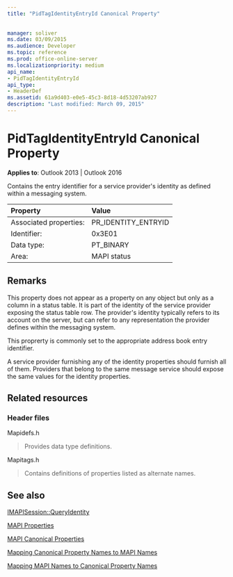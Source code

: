 ```yaml
---
title: "PidTagIdentityEntryId Canonical Property"
 
 
manager: soliver
ms.date: 03/09/2015
ms.audience: Developer
ms.topic: reference
ms.prod: office-online-server
ms.localizationpriority: medium
api_name:
- PidTagIdentityEntryId
api_type:
- HeaderDef
ms.assetid: 61a9d403-e0e5-45c3-8d18-4d53207ab927
description: "Last modified: March 09, 2015"
---
```


# PidTagIdentityEntryId Canonical Property

  
  
**Applies to**: Outlook 2013 | Outlook 2016 
  
Contains the entry identifier for a service provider's identity as defined within a messaging system. 
  
|Property|Value|
|:-----|:-----|
|Associated properties:  <br/> |PR_IDENTITY_ENTRYID  <br/> |
|Identifier:  <br/> |0x3E01  <br/> |
|Data type:  <br/> |PT_BINARY  <br/> |
|Area:  <br/> |MAPI status  <br/> |
   
## Remarks

This property does not appear as a property on any object but only as a column in a status table. It is part of the identity of the service provider exposing the status table row. The provider's identity typically refers to its account on the server, but can refer to any representation the provider defines within the messaging system. 
  
This proprerty is commonly set to the appropriate address book entry identifier. 
  
A service provider furnishing any of the identity properties should furnish all of them. Providers that belong to the same message service should expose the same values for the identity properties. 
  
## Related resources

### Header files

Mapidefs.h
  
> Provides data type definitions.
    
Mapitags.h
  
> Contains definitions of properties listed as alternate names.
    
## See also



[IMAPISession::QueryIdentity](imapisession-queryidentity.md)


[MAPI Properties](mapi-properties.md)
  
[MAPI Canonical Properties](mapi-canonical-properties.md)
  
[Mapping Canonical Property Names to MAPI Names](mapping-canonical-property-names-to-mapi-names.md)
  
[Mapping MAPI Names to Canonical Property Names](mapping-mapi-names-to-canonical-property-names.md)


